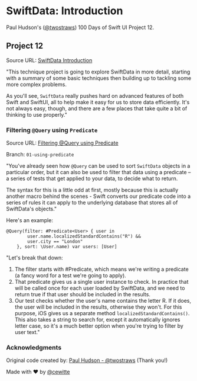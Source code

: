 # SwiftData: Introduction

Paul Hudson's ([@twostraws](https://x.com/twostraws)) 100 Days of Swift UI Project 12.

## Project 12

Source URL: [SwiftData Introduction](https://www.hackingwithswift.com/books/ios-swiftui/swiftdata-introduction)

"This technique project is going to explore SwiftData in more detail, starting with a summary of some basic techniques then building up to tackling some more complex problems.

As you'll see, `SwiftData` really pushes hard on advanced features of both Swift and SwiftUI, all to help make it easy for us to store data efficiently. It's not always easy, though, and there are a few places that take quite a bit of thinking to use properly."

### Filtering `@Query` using `Predicate`

Source URL: [Filtering @Query using Predicate](https://www.hackingwithswift.com/books/ios-swiftui/filtering-query-using-predicate)

Branch: `01-using-predicate`

"You've already seen how `@Query` can be used to sort `SwiftData` objects in a particular order, but it can also be used to filter that data using a predicate – a series of tests that get applied to your data, to decide what to return.

The syntax for this is a little odd at first, mostly because this is actually another macro behind the scenes - Swift converts our predicate code into a series of rules it can apply to the underlying database that stores all of SwiftData's objects."

Here's an example:

```
@Query(filter: #Predicate<User> { user in
        user.name.localizedStandardContains("R") &&
        user.city == "London"
    }, sort: \User.name) var users: [User]
```

"Let's break that down:

1. The filter starts with #Predicate<User>, which means we're writing a predicate (a fancy word for a test we're going to apply).
2. That predicate gives us a single user instance to check. In practice that will be called once for each user loaded by SwiftData, and we need to return true if that user should be included in the results.
3. Our test checks whether the user's name contains the letter R. If it does, the user will be included in the results, otherwise they won't. For this purpose, iOS gives us a separate method `localizedStandardContains()`. This also takes a string to search for, except it automatically ignores letter case, so it's a much better option when you're trying to filter by user text."


### Acknowledgments

Original code created by: [Paul Hudson - @twostraws](https://x.com/twostraws) (Thank you!)

Made with :heart: by [@cewitte](https://x.com/cewitte)
